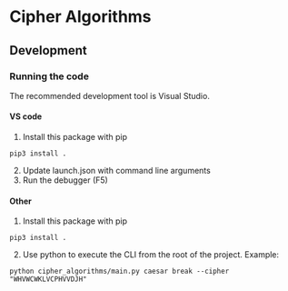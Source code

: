 # Cipher Algorithms


## Development

### Running the code
The recommended development tool is Visual Studio. 

#### VS code
1. Install this package with pip
```
pip3 install .
```
2. Update launch.json with command line arguments
3. Run the debugger (F5)

#### Other
1. Install this package with pip
```
pip3 install .
```
2. Use python to execute the CLI from the root of the project. Example:
```
python cipher_algorithms/main.py caesar break --cipher "WHVWCWKLVCPHVVDJH"
```
